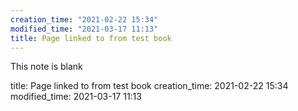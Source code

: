 ```yaml
---
creation_time: "2021-02-22 15:34"
modified_time: "2021-03-17 11:13"
title: Page linked to from test book
---
```


This note is blank

title: Page linked to from test book
creation_time: 2021-02-22 15:34
modified_time: 2021-03-17 11:13


